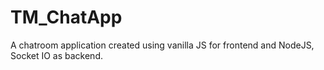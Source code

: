 # TM_ChatApp
A chatroom application created using vanilla JS for frontend and NodeJS, Socket IO as backend.
